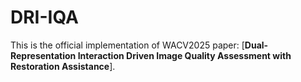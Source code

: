 # DRI-IQA 

This is the official implementation of WACV2025 paper: [**Dual-Representation Interaction Driven Image Quality Assessment with Restoration Assistance**].

